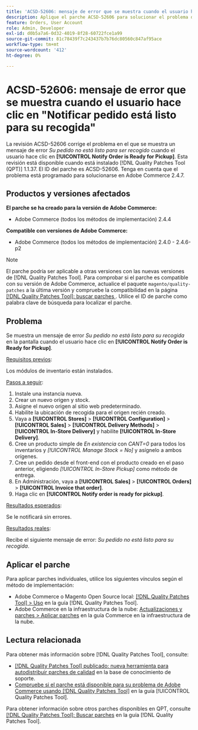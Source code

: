 ```yaml
---
title: 'ACSD-52606: mensaje de error que se muestra cuando el usuario hace clic en "Notificar pedido está listo para su recogida"'
description: Aplique el parche ACSD-52606 para solucionar el problema de Adobe Commerce donde se muestra un mensaje de error cuando el usuario hace clic en **[!UICONTROL Notify Order is Ready for Pickup]**.
feature: Orders, User Account
role: Admin, Developer
exl-id: d0b5a7a6-0d32-4019-8f28-60722fce1a99
source-git-commit: 81c78439f7c243437b7b76dc80560c847af95ace
workflow-type: tm+mt
source-wordcount: '412'
ht-degree: 0%

---
```


# ACSD-52606: mensaje de error que se muestra cuando el usuario hace clic en &quot;Notificar pedido está listo para su recogida&quot;

La revisión ACSD-52606 corrige el problema en el que se muestra un mensaje de error *Su pedido no está listo para ser recogido* cuando el usuario hace clic en **[!UICONTROL Notify Order is Ready for Pickup]**. Esta revisión está disponible cuando está instalado [!DNL Quality Patches Tool (QPT)] 1.1.37. El ID del parche es ACSD-52606. Tenga en cuenta que el problema está programado para solucionarse en Adobe Commerce 2.4.7.

## Productos y versiones afectados

**El parche se ha creado para la versión de Adobe Commerce:**

* Adobe Commerce (todos los métodos de implementación) 2.4.4

**Compatible con versiones de Adobe Commerce:**

* Adobe Commerce (todos los métodos de implementación) 2.4.0 - 2.4.6-p2

>[!NOTE]
>
>El parche podría ser aplicable a otras versiones con las nuevas versiones de [!DNL Quality Patches Tool]. Para comprobar si el parche es compatible con su versión de Adobe Commerce, actualice el paquete `magento/quality-patches` a la última versión y compruebe la compatibilidad en la página [[!DNL Quality Patches Tool]: buscar parches ](https://experienceleague.adobe.com/tools/commerce-quality-patches/index.html). Utilice el ID de parche como palabra clave de búsqueda para localizar el parche.

## Problema

Se muestra un mensaje de error *Su pedido no está listo para su recogida* en la pantalla cuando el usuario hace clic en **[!UICONTROL Notify Order is Ready for Pickup]**.

<u>Requisitos previos</u>:

Los módulos de inventario están instalados.

<u>Pasos a seguir</u>:

1. Instale una instancia nueva.
1. Crear un nuevo origen y stock.
1. Asigne el nuevo origen al sitio web predeterminado.
1. Habilite la ubicación de recogida para el origen recién creado.
1. Vaya a **[!UICONTROL Stores]** > **[!UICONTROL Configuration]** > **[!UICONTROL Sales]** > **[!UICONTROL Delivery Methods]** > **[!UICONTROL In-Store Delivery]** y habilite **[!UICONTROL In-Store Delivery]**.
1. Cree un producto simple de *En existencia* con *CANT=0* para todos los inventarios y *[!UICONTROL Manage Stock = No]* y asígnelo a ambos orígenes.
1. Cree un pedido desde el front-end con el producto creado en el paso anterior, eligiendo *[!UICONTROL In-Store Pickup]* como método de entrega.
1. En Administración, vaya a **[!UICONTROL Sales]** > **[!UICONTROL Orders]** > **[!UICONTROL Invoice that order]**.
1. Haga clic en **[!UICONTROL Notify order is ready for pickup]**.

<u>Resultados esperados</u>:

Se le notificará sin errores.

<u>Resultados reales</u>:

Recibe el siguiente mensaje de error: *Su pedido no está listo para su recogida*.

## Aplicar el parche

Para aplicar parches individuales, utilice los siguientes vínculos según el método de implementación:

* Adobe Commerce o Magento Open Source local: [[!DNL Quality Patches Tool] > Uso](/help/tools/quality-patches-tool/usage.md) en la guía [!DNL Quality Patches Tool].
* Adobe Commerce en la infraestructura de la nube: [Actualizaciones y parches > Aplicar parches](https://experienceleague.adobe.com/docs/commerce-cloud-service/user-guide/develop/upgrade/apply-patches.html) en la guía Commerce en la infraestructura de la nube.

## Lectura relacionada

Para obtener más información sobre [!DNL Quality Patches Tool], consulte:

* [[!DNL Quality Patches Tool] publicado: nueva herramienta para autodistribuir parches de calidad](https://experienceleague.adobe.com/en/docs/commerce-knowledge-base/kb/announcements/commerce-announcements/magento-quality-patches-released-new-tool-to-self-serve-quality-patches) en la base de conocimiento de soporte.
* [Compruebe si el parche está disponible para su problema de Adobe Commerce usando [!DNL Quality Patches Tool]](/help/tools/quality-patches-tool/patches-available-in-qpt/check-patch-for-magento-issue-with-magento-quality-patches.md) en la guía [!UICONTROL Quality Patches Tool].


Para obtener información sobre otros parches disponibles en QPT, consulte [[!DNL Quality Patches Tool]: Buscar parches](https://experienceleague.adobe.com/tools/commerce-quality-patches/index.html) en la guía [!DNL Quality Patches Tool].

